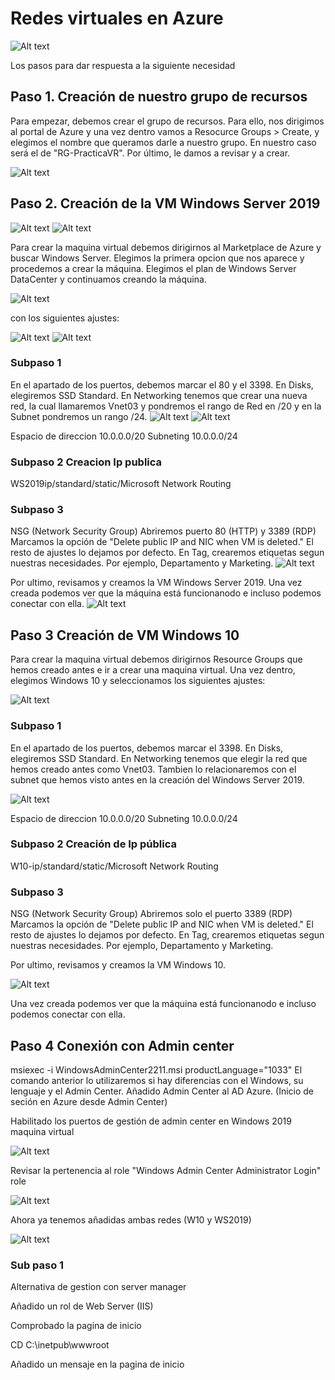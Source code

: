 # Redes virtuales en Azure

![Alt text](./00.PNG)

Los pasos para dar respuesta a la siguiente necesidad



## Paso 1. Creación de nuestro grupo de recursos

Para empezar, debemos crear el grupo de recursos. Para ello, nos dirigimos al portal de Azure y una vez dentro vamos a Resocurce Groups > Create, y elegimos el nombre que queramos darle a nuestro grupo. En nuestro caso será el de "RG-PracticaVR". Por último, le damos a revisar y a crear.

![Alt text](./01.PNG)

## Paso 2. Creación de la VM Windows Server 2019

![Alt text](./02.PNG)
![Alt text](./03.PNG)

Para crear la maquina virtual debemos dirigirnos al Marketplace de Azure y buscar Windows Server. Elegimos la primera opcion que nos aparece y procedemos a crear la máquina. Elegimos el plan de Windows Server DataCenter y continuamos creando la máquina.

![Alt text](./04.PNG)

 con los siguientes ajustes:

![Alt text](./05.PNG)
![Alt text](./06.PNG)

### Subpaso 1

En el apartado de los puertos, debemos marcar el 80 y el 3398. En Disks, elegiremos SSD Standard. En Networking tenemos que crear una nueva red, la cual llamaremos Vnet03 y pondremos el rango de Red en /20 y en la Subnet pondremos un rango /24.
![Alt text](./07.PNG)
![Alt text](./08.PNG)

Espacio de direccion 10.0.0.0/20
Subneting 10.0.0.0/24

### Subpaso 2 Creacion Ip publica

WS2019ip/standard/static/Microsoft Network Routing

### Subpaso 3
NSG (Network Security Group)
Abriremos puerto 80 (HTTP) y 3389 (RDP)
Marcamos la opción de "Delete public IP and NIC when VM is deleted."
El resto de ajustes lo dejamos por defecto.
En Tag, crearemos etiquetas segun nuestras necesidades. Por ejemplo, Departamento y Marketing.
![Alt text](./09.PNG)

Por ultimo, revisamos y creamos la VM Windows Server 2019. Una vez creada podemos ver que la máquina está funcionanodo e incluso podemos conectar con ella.
![Alt text](./10.PNG)

## Paso 3 Creación de VM Windows 10

Para crear la maquina virtual debemos dirigirnos Resource Groups que hemos creado antes e ir a crear una maquina virtual. Una vez dentro, elegimos Windows 10 y seleccionamos los siguientes ajustes:

![Alt text](./11.PNG)

### Subpaso 1

En el apartado de los puertos, debemos marcar el 3398. En Disks, elegiremos SSD Standard. En Networking tenemos que elegir la red que hemos creado antes como Vnet03. Tambien lo relacionaremos con el subnet que hemos visto antes en la creación del Windows Server 2019.

![Alt text](./12.PNG)

Espacio de direccion 10.0.0.0/20
Subneting 10.0.0.0/24

### Subpaso 2 Creación de Ip pública

W10-ip/standard/static/Microsoft Network Routing

### Subpaso 3
NSG (Network Security Group)
Abriremos solo el puerto 3389 (RDP)
Marcamos la opción de "Delete public IP and NIC when VM is deleted."
El resto de ajustes lo dejamos por defecto.
En Tag, crearemos etiquetas segun nuestras necesidades. Por ejemplo, Departamento y Marketing.


Por ultimo, revisamos y creamos la VM Windows 10.

![Alt text](./13.PNG)

Una vez creada podemos ver que la máquina está funcionanodo e incluso podemos conectar con ella.

## Paso 4 Conexión con Admin center

msiexec -i WindowsAdminCenter2211.msi productLanguage="1033"
El comando anterior lo utilizaremos si hay diferencias con el Windows, su lenguaje y el Admin Center.
Añadido Admin Center al AD Azure. (Inicio de seción en Azure desde Admin Center)

Habilitado los puertos de gestión de admin center en Windows 2019 maquina virtual

![Alt text](./17.PNG)

Revisar la pertenencia al role "Windows Admin Center Administrator Login" role 

![Alt text](./18.PNG)

Ahora ya tenemos añadidas ambas redes (W10 y WS2019)

![Alt text](./19.PNG)

### Sub paso 1
Alternativa de gestion con server manager

Añadido un rol de Web Server (IIS)

Comprobado la pagina de inicio

CD C:\inetpub\wwwroot

Añadido un mensaje en la pagina de inicio

